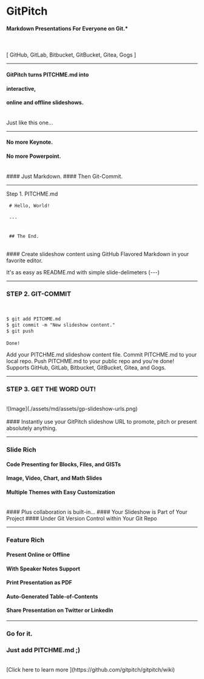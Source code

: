 <!-- .slide: data-background-image="./assets/md/assets/bg-kp3b-iloveimg-compressed.png" data-background-size="100% 100%" -->
<span class="menu-title" style="display: none">Introduction</span>

# Git<span class="gold">Pitch</span>

#### Markdown Presentations For Everyone on Git.*
<br>
<br>
<span class="byline">[ GitHub, GitLab, Bitbucket, GitBucket, Gitea, Gogs ]</span>

---
<!-- .slide: data-background-image="./assets/md/assets/wallpaper.jpg" data-background-size="100% 100%" -->


<span class="menu-title" style="display: none">PITCHME.md</span>

#### GitPitch turns <span class="gold">PITCHME.md</span> into
#### interactive,
#### online and offline slideshows.
<br>
<span class="aside">Just like this one...</span>

---
<!-- .slide: data-background-image="./assets/md/assets/wallpaper.jpg" data-background-size="100% 100%" -->


#### No more <span class="gray">Keynote</span>.
#### No more <span class="gray">Powerpoint</span>.
<br>
#### Just <span class="gold">Markdown</span>.
#### Then <span class="gold">Git-Commit</span>.

---

<!-- .slide: data-background-image="./assets/md/assets/wallpaper.jpg" data-background-size="100% 100%" -->


<span class='menu-title' style='display: none'>Step 1. PITCHME.md</span>
<span class='slide-title'>Step 1. PITCHME.md</span>
```
 # Hello, World!
 
 ---
 
 
 ## The End.
```


<br>
#### Create slideshow content using GitHub Flavored Markdown in your favorite editor.

<span class="aside">It's as easy as README.md with simple slide-delimeters (---)</span>

---
<!-- .slide: data-background-image="./assets/md/assets/wallpaper.jpg" data-background-size="100% 100%" -->


<span class="menu-title" style="display: none">Step 2. Git-Commit</span>

### <span class="gold">STEP 2. GIT-COMMIT</span>
<br>

```shell
$ git add PITCHME.md
$ git commit -m "New slideshow content."
$ git push

Done!
```

<span class="code-presenting-annotation fragment current-only" data-code-focus="1">Add your PITCHME.md slideshow content file.</span>
<span class="code-presenting-annotation fragment current-only" data-code-focus="2">Commit PITCHME.md to your local repo.</span>
<span class="code-presenting-annotation fragment current-only" data-code-focus="3">Push PITCHME.md to your public repo and you're done!</span>
<span class="code-presenting-annotation fragment current-only" data-code-focus="5">Supports GitHub, GitLab, Bitbucket, GitBucket, Gitea, and Gogs.</span>

---
<!-- .slide: data-background-image="./assets/md/assets/wallpaper.jpg" data-background-size="100% 100%" -->


<span class="menu-title" style="display: none">Step 3. Done!</span>

### <span class="gold">STEP 3. GET THE WORD OUT!</span>
<br>
![Image](./assets/md/assets/gp-slideshow-urls.png)
<br>
<br>
#### Instantly use your GitPitch slideshow URL to promote, pitch or present absolutely anything.

---
<!-- .slide: data-background-image="./assets/md/assets/wallpaper.jpg" data-background-size="100% 100%" -->


<span class="menu-title" style="display: none">Slide Rich</span>

### <span class="gold">Slide Rich</span>

#### Code Presenting for Blocks, Files, and GISTs
#### Image, Video, Chart, and Math Slides
#### Multiple Themes with Easy Customization
<br>
#### <span class="gold">Plus collaboration is built-in...</span>
#### Your Slideshow is Part of Your Project
#### Under Git Version Control within Your Git Repo

---
<!-- .slide: data-background-image="./assets/md/assets/wallpaper.jpg" data-background-size="100% 100%" -->


<span class="menu-title" style="display: none">Feature Rich</span>

### <span class="gold">Feature Rich</span>

#### Present Online or Offline
#### With Speaker Notes Support
#### Print Presentation as PDF
#### Auto-Generated Table-of-Contents
#### Share Presentation on Twitter or LinkedIn

---
<!-- .slide: data-background-image="./assets/md/assets/wallpaper.jpg" data-background-size="100% 100%" -->


### Go for it.
### Just add <span class="gold">PITCHME.md</span> ;)
<br>
[Click here to learn more <i class="fa fa-external-link fa-pad-left" aria-hidden="true"> </i>](https://github.com/gitpitch/gitpitch/wiki)

